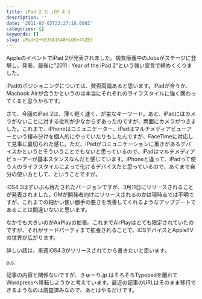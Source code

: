 ```yaml
---
title: iPad 2 と iOS 4.3
description: ''
date: '2011-03-03T23:27:16.000Z'
categories: []
keywords: []
slug: iPad+2+%E3%81%A8+iOS+4%2E3
---
```

AppleのイベントでiPad 2が発表されました。病気療養中のJobsがステージに登場し、発表、最後に”2011 : Year of the iPad 2"という強い宣言で締めくくりました。

iPadのポジショニングについては、賛否両論あると思います。iPadが合うか、Macbook Airが合うかというのは本当にそれぞれのライフスタイルに強く関わってくると思うからです。

さて、今回のiPad 2は、薄く軽く速く、が主なキーワード。あと、iPadにはカメラがないことに対する批判が少なからずあったのですが、両面にカメラがつきました。これまで、iPhoneはコミュニケーター、iPadはマルチメディアビューアーという棲み分けを個人的にやっていたりもしたんですが、FaceTimeに対応して見事に裏切られた感じ。ただ、iPadがコミュニケーションに重きがあるデバイスかというとそういうことでもないと思っているので、iPadはマルチメディアビューアーが基本スタンスなんだと感じています。iPhoneと違って、iPadって使う人のライフスタイルによって化けるデバイスだと思っているので、あくまで自分の使い方として、ということですが。

iOS4.3はずいぶん待たされたバージョンですが、3月11日にリリースされることが発表されました。GMが開発者向けにリリースされるのかは現時点では不明ですが、これまでの細かい使い勝手の悪さを改善してくれるようなアップデートであることは間違いないと思います。

なかでも大きいのがAirPlayの拡張。これまでAirPlayはとても限定されていたのですが、それがサードパーティまで拡張されることで、iOSデバイスとAppleTVの世界が広がります。

詳しい話は、来週iOS4.3がリリースされてから書きたいと思います。

p.s.

記事の内容と関係ないですが、きゅーり.jp はそろそろTypepadを離れてWordpressへ移転しようかと考えています。最近の記事のURLはそのまま移行できるようなのは調査済みなので、あとはやるだけです。